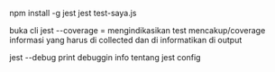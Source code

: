 npm install -g jest
jest test-saya.js

buka cli
jest --coverage = mengindikasikan test mencakup/coverage informasi yang harus di collected dan di informatikan di output

jest --debug print debuggin info tentang jest config

